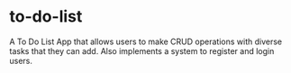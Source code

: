 # to-do-list
A To Do List App that allows users to make CRUD operations with diverse tasks that they can add. Also implements a system to register and login users.
